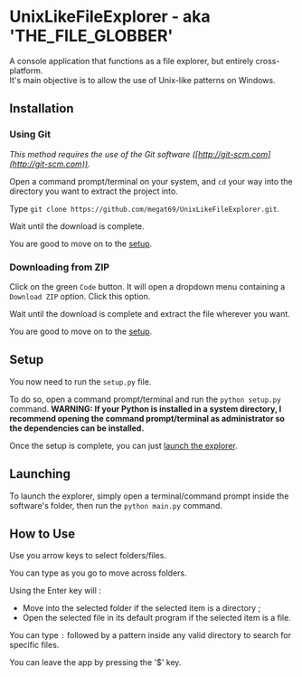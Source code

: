 # UnixLikeFileExplorer - aka 'THE_FILE_GLOBBER'
A console application that functions as a file explorer, but entirely cross-platform.<br/>
It's main objective is to allow the use of Unix-like patterns on Windows.

## Installation
### Using Git
*This method requires the use of the Git software ([http://git-scm.com](http://git-scm.com)).*

Open a command prompt/terminal on your system, and `cd` your way into the directory you want to extract the project into.

Type `git clone https://github.com/megat69/UnixLikeFileExplorer.git`.

Wait until the download is complete.

You are good to move on to the [setup](#Setup).

### Downloading from ZIP
Click on the green `Code` button. It will open a dropdown menu containing a `Download ZIP` option. Click this option.

Wait until the download is complete and extract the file wherever you want.

You are good to move on to the [setup](#setup).

## Setup
You now need to run the `setup.py` file.

To do so, open a command prompt/terminal and run the `python setup.py` command. **WARNING: If your Python is installed in a system directory, I recommend opening the command prompt/terminal as administrator so the dependencies can be installed.**

Once the setup is complete, you can just [launch the explorer](#launching).

## Launching
To launch the explorer, simply open a terminal/command prompt inside the software's folder, then run the `python main.py` command.

## How to Use
Use you arrow keys to select folders/files.

You can type as you go to move across folders.

Using the Enter key will :
- Move into the selected folder if the selected item is a directory ;
- Open the selected file in its default program if the selected item is a file.

You can type `:` followed by a pattern inside any valid directory to search for specific files.

You can leave the app by pressing the '$' key.
